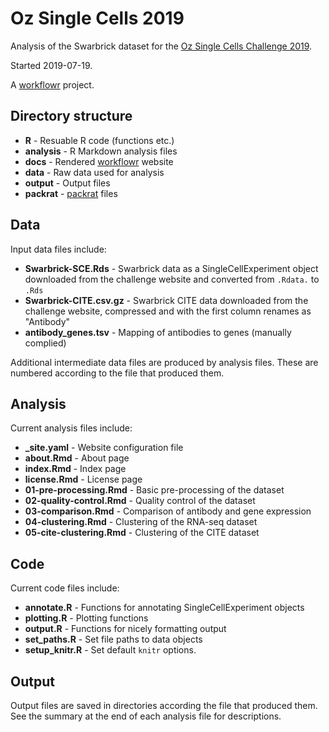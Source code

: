 # Oz Single Cells 2019

Analysis of the Swarbrick dataset for the
[Oz Single Cells Challenge 2019][challenge].

Started 2019-07-19.

A [workflowr][] project.

## Directory structure

* **R** - Resuable R code (functions etc.)
* **analysis** - R Markdown analysis files
* **docs** - Rendered [workflowr][] website
* **data** - Raw data used for analysis
* **output** - Output files
* **packrat** - [packrat][] files

## Data

Input data files include:

* **Swarbrick-SCE.Rds** - Swarbrick data as a SingleCellExperiment object
  downloaded from the challenge website and converted from `.Rdata.` to `.Rds`
* **Swarbrick-CITE.csv.gz** - Swarbrick CITE data downloaded from the challenge 
  website, compressed and with the first column renames as "Antibody"
* **antibody_genes.tsv** - Mapping of antibodies to genes (manually complied)

Additional intermediate data files are produced by analysis files. These are
numbered according to the file that produced them.

## Analysis

Current analysis files include:

* **_site.yaml** - Website configuration file
* **about.Rmd** - About page
* **index.Rmd** - Index page
* **license.Rmd** - License page
* **01-pre-processing.Rmd** - Basic pre-processing of the dataset
* **02-quality-control.Rmd** - Quality control of the dataset
* **03-comparison.Rmd** - Comparison of antibody and gene expression
* **04-clustering.Rmd** - Clustering of the RNA-seq dataset
* **05-cite-clustering.Rmd** - Clustering of the CITE dataset

## Code

Current code files include:

* **annotate.R** - Functions for annotating SingleCellExperiment objects
* **plotting.R** - Plotting functions
* **output.R** - Functions for nicely formatting output
* **set_paths.R** - Set file paths to data objects
* **setup_knitr.R** - Set default `knitr` options.

## Output

Output files are saved in directories according the file that produced them. See
the summary at the end of each analysis file for descriptions.

[challenge]: https://sydneybiox.github.io/SingleCellsChallenge2019/
[workflowr]: https://github.com/jdblischak/workflowr
[packrat]: https://rstudio.github.io/packrat/
